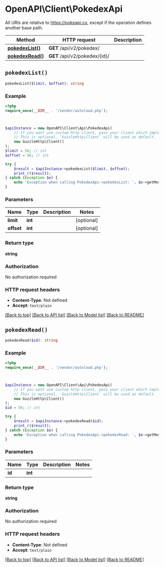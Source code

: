 # OpenAPI\Client\PokedexApi

All URIs are relative to https://pokeapi.co, except if the operation defines another base path.

| Method | HTTP request | Description |
| ------------- | ------------- | ------------- |
| [**pokedexList()**](PokedexApi.md#pokedexList) | **GET** /api/v2/pokedex/ |  |
| [**pokedexRead()**](PokedexApi.md#pokedexRead) | **GET** /api/v2/pokedex/{id}/ |  |


## `pokedexList()`

```php
pokedexList($limit, $offset): string
```



### Example

```php
<?php
require_once(__DIR__ . '/vendor/autoload.php');



$apiInstance = new OpenAPI\Client\Api\PokedexApi(
    // If you want use custom http client, pass your client which implements `GuzzleHttp\ClientInterface`.
    // This is optional, `GuzzleHttp\Client` will be used as default.
    new GuzzleHttp\Client()
);
$limit = 56; // int
$offset = 56; // int

try {
    $result = $apiInstance->pokedexList($limit, $offset);
    print_r($result);
} catch (Exception $e) {
    echo 'Exception when calling PokedexApi->pokedexList: ', $e->getMessage(), PHP_EOL;
}
```

### Parameters

| Name | Type | Description  | Notes |
| ------------- | ------------- | ------------- | ------------- |
| **limit** | **int**|  | [optional] |
| **offset** | **int**|  | [optional] |

### Return type

**string**

### Authorization

No authorization required

### HTTP request headers

- **Content-Type**: Not defined
- **Accept**: `text/plain`

[[Back to top]](#) [[Back to API list]](../../README.md#endpoints)
[[Back to Model list]](../../README.md#models)
[[Back to README]](../../README.md)

## `pokedexRead()`

```php
pokedexRead($id): string
```



### Example

```php
<?php
require_once(__DIR__ . '/vendor/autoload.php');



$apiInstance = new OpenAPI\Client\Api\PokedexApi(
    // If you want use custom http client, pass your client which implements `GuzzleHttp\ClientInterface`.
    // This is optional, `GuzzleHttp\Client` will be used as default.
    new GuzzleHttp\Client()
);
$id = 56; // int

try {
    $result = $apiInstance->pokedexRead($id);
    print_r($result);
} catch (Exception $e) {
    echo 'Exception when calling PokedexApi->pokedexRead: ', $e->getMessage(), PHP_EOL;
}
```

### Parameters

| Name | Type | Description  | Notes |
| ------------- | ------------- | ------------- | ------------- |
| **id** | **int**|  | |

### Return type

**string**

### Authorization

No authorization required

### HTTP request headers

- **Content-Type**: Not defined
- **Accept**: `text/plain`

[[Back to top]](#) [[Back to API list]](../../README.md#endpoints)
[[Back to Model list]](../../README.md#models)
[[Back to README]](../../README.md)
